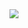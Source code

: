 <img src="https://github-readme-stats.vercel.app/api?username=CaioTakabatake&show_icons=true&theme=tokyonight" align="center">
